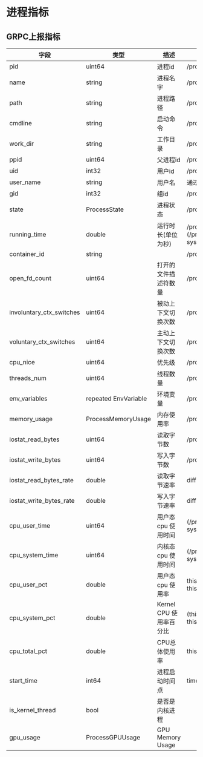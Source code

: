 # 进程指标

## GRPC上报指标

| 字段                     | 类型                 | 描述                    | 来源                                                                    |
| ------------------------ | -------------------- | ----------------------- | ----------------------------------------------------------------------- |
| pid                      | uint64               | 进程id                  | /proc/[pid]                                                             |
| name                     | string               | 进程名字                | /proc/[pid]/status/Name                                                 |
| path                     | string               | 进程路径                | /proc/[pid]/exe                                                         |
| cmdline                  | string               | 启动命令                | /proc/[pid]/cmdline                                                     |
| work_dir                 | string               | 工作目录                | /proc/[pid]/cwd                                                         |
| ppid                     | uint64               | 父进程id                | /proc/[pid]/status/PPid                                                 |
| uid                      | int32                | 用户id                  | /proc/[pid]/status/Uid                                                  |
| user_name                | string               | 用户名                  | 通过 getpwuid 获取                                                      |
| gid                      | int32                | 组id                    | /proc/[pid]/status/Gid                                                  |
| state                    | ProcessState         | 进程状态                | /proc/[pid]/status/State                                                |
| running_time             | double               | 运行时长(单位为秒)      | /proc/uptime - (/proc/[pid]/stat/start_time[22]) / sysconf(_SC_CLK_TCK) |
| container_id             | string               |                         | /proc/[pid]/cgroup                                                      |
| open_fd_count            | uint64               | 打开的文件描述符数量    | /proc/[pid]/status/FDSize                                               |
| involuntary_ctx_switches | uint64               | 被动上下文切换次数      | /proc/[pid]/status/nonvoluntary_ctxt_switches                           |
| voluntary_ctx_switches   | uint64               | 主动上下文切换次数      | /proc/[pid]/status/voluntary_ctxt_switches                              |
| cpu_nice                 | uint64               | 优先级                  | /proc/[pid]/stat/[19]                                                   |
| threads_num              | uint64               | 线程数量                | /proc/[pid]/status/Threads                                              |
| env_variables            | repeated EnvVariable | 环境变量                | /proc/[pid]/environ                                                     |
| memory_usage             | ProcessMemoryUsage   | 内存使用率              | /proc/[pid]/statm                                                       |
| iostat_read_bytes        | uint64               | 读取字节数              | /proc/[pid]/io/read_bytes                                               |
| iostat_write_bytes       | uint64               | 写入字节数              | /proc/[pid]/io/write_bytes                                              |
| iostat_read_bytes_rate   | double               | 读取字节速率            | diff(iostat_read_bytes) / sample_period                                 |
| iostat_write_bytes_rate  | double               | 写入字节速率            | diff(iostat_write_bytes) / sample_period                                |
| cpu_user_time            | uint64               | 用户态 cpu 使用时间     | (/proc/[pid]/stat/utime[14]) / sysconf(_SC_CLK_TCK)                     |
| cpu_system_time          | uint64               | 内核态 cpu 使用时间     | (/proc/[pid]/stat/stime[15]) / sysconf(_SC_CLK_TCK)                     |
| cpu_user_pct             | double               | 用户态cpu 使用率        | this.cpu_user_time / (/proc/uptime - this.running_time)                 |
| cpu_system_pct           | double               | Kernel CPU 使用率百分比 | (this.cpu_system_time) / (/proc/uptime - this.running_time)             |
| cpu_total_pct            | double               | CPU总体使用率           | this.cpu_user_pct + this.cpu_system_pct                                 |
| start_time               | int64                | 进程启动时间点          | time(null) - running_time                                               |
| is_kernel_thread         | bool                 | 是否是内核进程          |                                                                         |
| gpu_usage                | ProcessGPUUsage      | GPU Memory Usage        |                                                                         |
